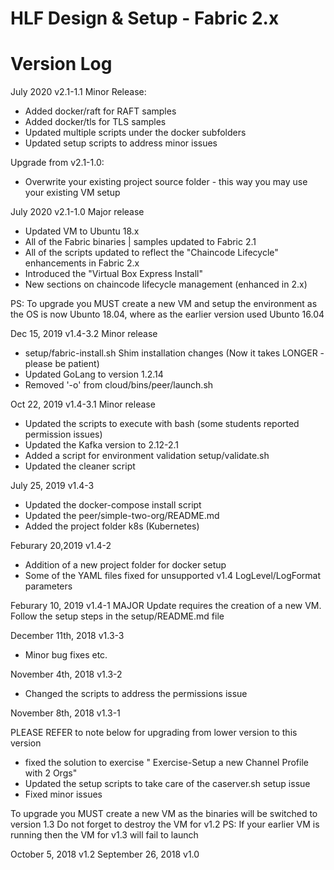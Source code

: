 HLF Design & Setup - Fabric 2.x
===========
Version Log
===========
July         2020            v2.1-1.1
Minor Release:  
* Added docker/raft for RAFT samples
* Added docker/tls for TLS samples
* Updated multiple scripts under the docker subfolders
* Updated setup scripts to address minor issues

Upgrade from v2.1-1.0:
* Overwrite your existing project source folder - this way you may use your existing VM setup


July         2020             v2.1-1.0
Major release
* Updated VM to Ubuntu 18.x 
* All of the Fabric binaries | samples updated to Fabric 2.1
* All of the scripts updated to reflect the "Chaincode Lifecycle" enhancements in Fabric 2.x
* Introduced the "Virtual Box Express Install"
* New sections on chaincode lifecycle management (enhanced in 2.x)

PS: To upgrade you MUST create a new VM and setup the environment as the OS is now Ubunto 18.04, where as the earlier version used Ubunto 16.04


Dec          15, 2019         v1.4-3.2
Minor release

* setup/fabric-install.sh    Shim installation changes (Now it takes LONGER - please be patient)
* Updated GoLang to version 1.2.14
* Removed '-o' from cloud/bins/peer/launch.sh

Oct          22, 2019         v1.4-3.1
Minor release
* Updated the scripts to execute with bash  (some students reported permission issues)
* Updated the Kafka version to 2.12-2.1
* Added a script for environment validation    setup/validate.sh
* Updated the cleaner script

July         25, 2019         v1.4-3

* Updated the docker-compose install script
* Updated the peer/simple-two-org/README.md 
* Added the project folder k8s (Kubernetes)

Feburary     20,2019          v1.4-2

* Addition of a new project folder for docker setup
* Some of the YAML files fixed for unsupported v1.4 LogLevel/LogFormat parameters

Feburary     10, 2019         v1.4-1
MAJOR Update requires the creation of a new VM.
Follow the setup steps in the setup/README.md file

December     11th, 2018       v1.3-3
* Minor bug fixes etc.

November     4th, 2018        v1.3-2
* Changed the scripts to address the permissions issue

November     8th, 2018        v1.3-1

PLEASE REFER to note below for upgrading from lower version to this version

- fixed the solution to exercise "  Exercise-Setup a new Channel Profile with 2 Orgs"
- Updated the setup scripts to take care of the caserver.sh setup issue
- Fixed minor issues

To upgrade you MUST create a new VM as the binaries will be switched to version 1.3
Do not forget to destroy the VM for v1.2
PS: If your earlier VM is running then the VM for v1.3 will fail to launch 

October      5, 2018        v1.2
September    26, 2018       v1.0
